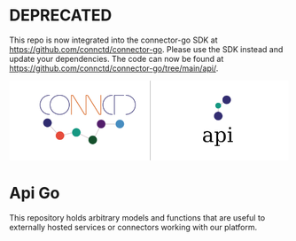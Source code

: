 # DEPRECATED

This repo is now integrated into the connector-go SDK at https://github.com/connctd/connector-go.
Please use the SDK instead and update your dependencies.
The code can now be found at https://github.com/connctd/connector-go/tree/main/api/.

<p align="center">
  <a href="https://docs.connctd.io">
    <img alt="connctd docs" src="./.github/api-go-banner.png" />
  </a>
</p>

# Api Go

This repository holds arbitrary models and functions that are useful to externally hosted services or connectors working with our platform.

